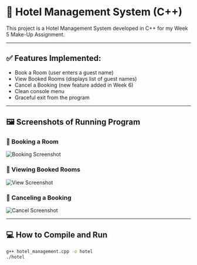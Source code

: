 # 🏨 Hotel Management System (C++)

This project is a Hotel Management System developed in C++ for my Week 5 Make-Up Assignment.

---

## ✅ Features Implemented:
- Book a Room (user enters a guest name)
- View Booked Rooms (displays list of guest names)
- Cancel a Booking (new feature added in Week 6)
- Clean console menu
- Graceful exit from the program

---

## 🖼️ Screenshots of Running Program

### 🔹 Booking a Room
![Booking Screenshot](https://github.com/user-attachments/assets/6625d137-91d2-49e9-b242-424f43c0b9b4)

### 🔹 Viewing Booked Rooms
![View Screenshot](https://github.com/user-attachments/assets/2ebb4176-ed9d-4e26-8f53-331320a7aae0)

### 🔹 Canceling a Booking
![Cancel Screenshot](https://github.com/user-attachments/assets/86b7c847-d09e-460a-8437-24c9572f4c3a)

---

## 💻 How to Compile and Run

```bash
g++ hotel_management.cpp -o hotel
./hotel
```
